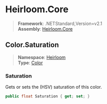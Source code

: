 # Heirloom.Core

> **Framework**: .NETStandard,Version=v2.1  
> **Assembly**: [Heirloom.Core][0]  

## Color.Saturation

> **Namespace**: [Heirloom][0]  
> **Type**: [Color][1]  

### Saturation

Gets or sets the (HSV) saturation of this color.

```cs
public float Saturation { get; set; }
```

[0]: ../../../Heirloom.Core.md
[1]: ../Color.md

